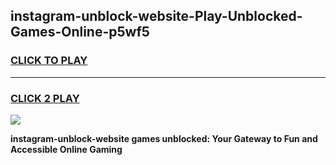 
## instagram-unblock-website-Play-Unblocked-Games-Online-p5wf5
<h3>
<a href="https://premium76.site?title=instagram-unblock-website&ref=25A">CLICK TO PLAY</a></h3>
<hr>

<h3>
<a href="https://premium76.site?title=instagram-unblock-website&ref=25A">CLICK 2 PLAY</a>
  
</h3>

<a href="https://premium76.site?title=instagram-unblock-website&ref=25A"><img src="https://clearcache.store/games.png"></a>


**instagram-unblock-website games unblocked: Your Gateway to Fun and Accessible Online Gaming**
